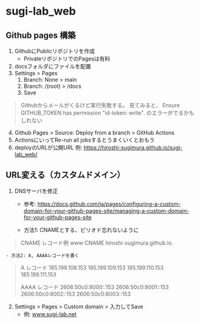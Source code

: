 # sugi-lab_web

## Github pages 構築

1. GithubにPublicリポジトリを作成
	- PrivateリポジトリでのPagesは有料
1. docsフォルダにファイルを配置
2. Settings > Pages
	1. Branch: None > main
	2. Branch: /(root) > /docs
	3. Save

> Githubからメールがくるけど実行失敗する。
> 見てみると、
> Ensure GITHUB_TOKEN has permission "id-token: write".
> のエラーがでるかもしれない

4. Github Pages > Source: Deploy from a branch > GitHub Actions
5. ActionsにいってRe-run all jobsするとうまくいくとおもう
6. deployのURLが公開URL
	例: https://hiroshi-sugimura.github.io/sugi-lab_web/

## URL変える（カスタムドメイン）

1. DNSサーバを修正
	- 参考: https://docs.github.com/ja/pages/configuring-a-custom-domain-for-your-github-pages-site/managing-a-custom-domain-for-your-github-pages-site

	- 方法1: CNAMEとする、ピリオド忘れないように

> CNAME レコード例
> www CNAME hiroshi-sugimura.github.io.

	- 方法2: A, AAAAレコードを書く

> A レコード
> 185.199.108.153
> 185.199.109.153
> 185.199.110.153
> 185.199.111.153
>
> AAAA レコード
> 2606:50c0:8000::153
> 2606:50c0:8001::153
> 2606:50c0:8002::153
> 2606:50c0:8003::153

2. Settings > Pages > Custom domain > 入力してSave
	- 例: www.sugi-lab.net


